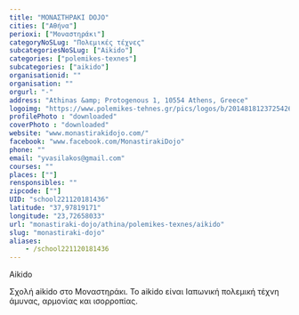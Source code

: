 ```yaml
---
title: "ΜΟΝΑΣΤΗΡΑΚΙ DOJO"
cities: ["Αθήνα"]
perioxi: ["Μοναστηράκι"]
categoryNoSLug: "Πολεμικές τέχνες"
subcategoriesNoSLug: ["Aikido"]
categories: ["polemikes-texnes"]
subcategories: ["aikido"]
organisationid: ""
organisation: ""
orgurl: "-"
address: "Athinas &amp; Protogenous 1, 10554 Athens, Greece"
logoimg: "https://www.polemikes-tehnes.gr/pics/logos/b/2014818123725426.jpg"
profilePhoto : "downloaded"
coverPhoto : "downloaded"
website: "www.monastirakidojo.com/"
facebook: "www.facebook.com/MonastirakiDojo"
phone: ""
email: "yvasilakos@gmail.com"
courses: ""
places: [""]
rensponsibles: ""
zipcode: [""]
UID: "school221120181436"
latitude: "37,97819171"
longitude: "23,72658033"
url: "monastiraki-dojo/athina/polemikes-texnes/aikido"
slug: "monastiraki-dojo"
aliases:
    - /school221120181436
---
```



Aikido

Σχολή aikido στο Μοναστηράκι. Το aikido είναι Ιαπωνική πολεμική τέχνη άμυνας, αρμονίας και ισορροπίας.